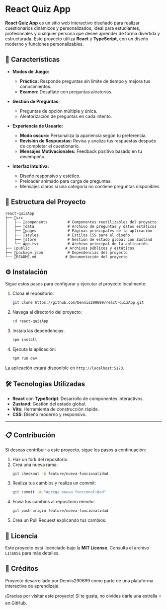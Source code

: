 # React Quiz App

**React Quiz App** es un sitio web interactivo diseñado para realizar cuestionarios dinámicos y personalizados, ideal para estudiantes, profesionales y cualquier persona que desee aprender de forma divertida y estructurada. Este proyecto utiliza **React** y **TypeScript**, con un diseño moderno y funciones personalizables.

## 🚀 Características

- **Modos de Juego:**
  - **Práctica:** Responde preguntas sin límite de tiempo y mejora tus conocimientos.
  - **Examen:** Desafíate con preguntas aleatorias.

- **Gestión de Preguntas:**
  - Preguntas de opción múltiple y única.
  - Aleatorización de preguntas en cada intento.

- **Experiencia de Usuario:**
  - **Modo oscuro:** Personaliza la apariencia según tu preferencia.
  - **Revisión de Respuestas:** Revisa y analiza tus respuestas después de completar el cuestionario.
  - **Mensajes Motivacionales:** Feedback positivo basado en tu desempeño.

- **Interfaz Intuitiva:**
  - Diseño responsivo y estético.
  - Preloader animado para carga de preguntas.
  - Mensajes claros si una categoría no contiene preguntas disponibles.

## 📂 Estructura del Proyecto

```plaintext
react-quizApp
├── 📁src
│   ├── 📁components         # Componentes reutilizables del proyecto
│   ├── 📁data               # Archivo de preguntas y datos estáticos
│   ├── 📁pages              # Páginas principales de la aplicación
│   ├── 📁styles             # Estilos CSS para el diseño
│   ├── 📁store              # Gestión de estado global con Zustand
│   └── App.tsx             # Archivo principal de la aplicación
├── 📁public                # Archivos públicos y estáticos
├── 📄package.json           # Dependencias del proyecto
└── 📄README.md             # Documentación del proyecto
```

## ⚙️ Instalación

Sigue estos pasos para configurar y ejecutar el proyecto localmente:

1. Clona el repositorio:
   ```bash
   git clone https://github.com/Dennis290699/react-quizApp.git
   ```
2. Navega al directorio del proyecto:
   ```bash
   cd react-quizApp
   ```
3. Instala las dependencias:
   ```bash
   npm install
   ```
4. Ejecuta la aplicación:
   ```bash
   npm run dev
   ```

La aplicación estará disponible en `http://localhost:5173`.

## 🛠️ Tecnologías Utilizadas

- **React** con **TypeScript**: Desarrollo de componentes interactivos.
- **Zustand**: Gestión del estado global.
- **Vite**: Herramienta de construcción rápida.
- **CSS**: Diseño moderno y responsivo.

---

## 📋 Contribución

Si deseas contribuir a este proyecto, sigue los pasos a continuación:

1. Haz un fork del repositorio.
2. Crea una nueva rama:
   ```bash
   git checkout -b feature/nueva-funcionalidad
   ```
3. Realiza tus cambios y realiza un commit:
   ```bash
   git commit -m "Agrega nueva funcionalidad"
   ```
4. Envía tus cambios al repositorio remoto:
   ```bash
   git push origin feature/nueva-funcionalidad
   ```
5. Crea un Pull Request explicando tus cambios.
   
## 📝 Licencia

Este proyecto está licenciado bajo la **MIT License**. Consulta el archivo `LICENSE` para más detalles.

## 🌟 Créditos

Proyecto desarrollado por Dennis290699 como parte de una plataforma interactiva de aprendizaje.

¡Gracias por visitar este proyecto! Si te gusta, no olvides darle una estrella ⭐ en GitHub.
